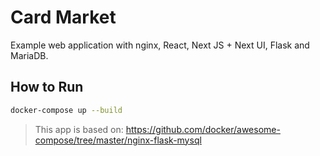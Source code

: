 # Card Market

Example web application with nginx, React, Next JS + Next UI, Flask and MariaDB.

## How to Run
```bash
docker-compose up --build
```

> This app is based on: https://github.com/docker/awesome-compose/tree/master/nginx-flask-mysql
